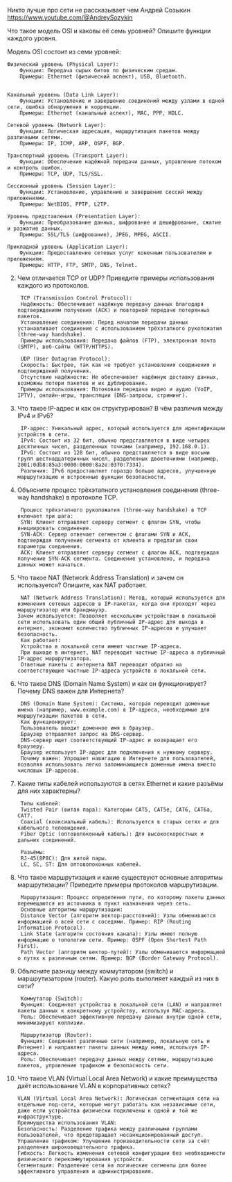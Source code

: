Никто лучше про сети не рассказывает чем Андрей Созыкин
https://www.youtube.com/@AndreySozykin

Что такое модель OSI и каковы её семь уровней? Опишите функции каждого уровня.

Модель OSI состоит из семи уровней:

    Физический уровень (Physical Layer):
        Функции: Передача сырых битов по физическим средам.
        Примеры: Ethernet (физический аспект), USB, Bluetooth.
        

    Канальный уровень (Data Link Layer):
        Функции: Установление и завершение соединений между узлами в одной сети, ошибка обнаружения и коррекции.
        Примеры: Ethernet (канальный аспект), MAC, PPP, HDLC.

    Сетевой уровень (Network Layer):
        Функции: Логическая адресация, маршрутизация пакетов между различными сетями.
        Примеры: IP, ICMP, ARP, OSPF, BGP.

    Транспортный уровень (Transport Layer):
        Функции: Обеспечение надёжной передачи данных, управление потоком и контроль ошибок.
        Примеры: TCP, UDP, TLS/SSL.

    Сессионный уровень (Session Layer):
        Функции: Установление, управление и завершение сессий между приложениями.
        Примеры: NetBIOS, PPTP, L2TP.

    Уровень представления (Presentation Layer):
        Функции: Преобразование данных, шифрование и дешифрование, сжатие и разжатие данных.
        Примеры: SSL/TLS (шифрование), JPEG, MPEG, ASCII.

    Прикладной уровень (Application Layer):
        Функции: Предоставление сетевых услуг конечным пользователям и приложениям.
        Примеры: HTTP, FTP, SMTP, DNS, Telnet.
        
2) Чем отличается TCP от UDP? Приведите примеры использования каждого из протоколов.

        TCP (Transmission Control Protocol):
        Надёжность: Обеспечивает надёжную передачу данных благодаря подтверждениям получения (ACK) и повторной передаче потерянных пакетов.
        Установление соединения: Перед началом передачи данных устанавливает соединение с использованием трёхэтапного рукопожатия (three-way handshake).
        Примеры использования: Передача файлов (FTP), электронная почта (SMTP), веб-сайты (HTTP/HTTPS).

        UDP (User Datagram Protocol):
        Скорость: Быстрее, так как не требует установления соединения и подтверждений получения.
        Отсутствие надёжности: Не обеспечивает надёжную доставку данных, возможны потери пакетов и их дублирование.
        Примеры использования: Потоковая передача видео и аудио (VoIP, IPTV), онлайн-игры, трансляции (DNS-запросы, стриминг).

3) Что такое IP-адрес и как он структурирован? В чём различия между IPv4 и IPv6?

        IP-адрес: Уникальный адрес, который используется для идентификации устройств в сети.
        IPv4: Состоит из 32 бит, обычно представляется в виде четырех десятичных чисел, разделенных точками (например, 192.168.0.1).
        IPv6: Состоит из 128 бит, обычно представляется в виде восьми групп шестнадцатеричных чисел, разделенных двоеточиями (например, 2001:0db8:85a3:0000:0000:8a2e:0370:7334).
        Различия: IPv6 предоставляет гораздо больше адресов, улучшенную маршрутизацию и встроенные функции безопасности.

4) Объясните процесс трёхэтапного установления соединения (three-way handshake) в протоколе TCP.

        Процесс трёхэтапного рукопожатия (three-way handshake) в TCP включает три шага:
        SYN: Клиент отправляет серверу сегмент с флагом SYN, чтобы инициировать соединение.
        SYN-ACK: Сервер отвечает сегментом с флагами SYN и ACK, подтверждая получение сегмента от клиента и предлагая свои параметры соединения.
        ACK: Клиент отправляет серверу сегмент с флагом ACK, подтверждая получение SYN-ACK сегмента. Соединение установлено, и передача данных может начаться.

5) Что такое NAT (Network Address Translation) и зачем он используется? Опишите, как NAT работает.

        NAT (Network Address Translation): Метод, который используется для изменения сетевых адресов в IP-пакетах, когда они проходят через маршрутизатор или брандмауэр.
       Зачем используется: Позволяет нескольким устройствам в локальной сети использовать один общий публичный IP-адрес для выхода в интернет, экономит количество публичных IP-адресов и улучшает                безопасность.
        Как работает:
        Устройства в локальной сети имеют частные IP-адреса.
        При выходе в интернет, NAT переводит частные IP-адреса в публичный IP-адрес маршрутизатора.
        Ответные пакеты с интернета NAT переводит обратно на соответствующие частные IP-адреса устройств в локальной сети.

7) Что такое DNS (Domain Name System) и как он функционирует? Почему DNS важен для Интернета?

        DNS (Domain Name System): Система, которая переводит доменные имена (например, www.example.com) в IP-адреса, необходимые для маршрутизации пакетов в сети.
        Как функционирует:
        Пользователь вводит доменное имя в браузер.
        Браузер отправляет запрос на DNS-сервер.
        DNS-сервер ищет соответствующий IP-адрес и возвращает его браузеру.
        Браузер использует IP-адрес для подключения к нужному серверу.
        Почему важен: Упрощает навигацию в Интернете для пользователей, позволяя использовать легко запоминающиеся доменные имена вместо числовых IP-адресов.

7) Какие типы кабелей используются в сетях Ethernet и какие разъёмы для них характерны?

        Типы кабелей:
        Twisted Pair (витая пара): Категории CAT5, CAT5e, CAT6, CAT6a, CAT7.
        Coaxial (коаксиальный кабель): Используется в старых сетях и для кабельного телевидения.
        Fiber Optic (оптоволоконный кабель): Для высокоскоростных и дальних соединений.
        
        Разъёмы:
        RJ-45(8P8C): Для витой пары.
        LC, SC, ST: Для оптоволоконных кабелей.

8) Что такое маршрутизация и какие существуют основные алгоритмы маршрутизации? Приведите примеры протоколов маршрутизации.

        Маршрутизация: Процесс определения пути, по которому пакеты данных перемещаются из источника в пункт назначения через сеть.
        Основные алгоритмы маршрутизации:
        Distance Vector (алгоритм вектор-расстояний): Узлы обмениваются информацией о всей сети с соседями. Пример: RIP (Routing Information Protocol).
        Link State (алгоритм состояния канала): Узлы имеют полную информацию о топологии сети. Пример: OSPF (Open Shortest Path First).
        Path Vector (алгоритм вектор-путей): Узлы обмениваются информацией о путях к различным сетям. Пример: BGP (Border Gateway Protocol).

9) Объясните разницу между коммутатором (switch) и маршрутизатором (router). Какую роль выполняет каждый из них в сети?

        Коммутатор (Switch):
        Функция: Соединяет устройства в локальной сети (LAN) и направляет пакеты данных к конкретному устройству, используя MAC-адреса.
        Роль: Обеспечивает эффективную передачу данных внутри одной сети, минимизирует коллизии.

        Маршрутизатор (Router):
        Функция: Соединяет различные сети (например, локальную сеть и Интернет) и направляет пакеты данных между ними, используя IP-адреса.
        Роль: Обеспечивает передачу данных между сетями, маршрутизацию пакетов, управление трафиком и безопасность сети.

10) Что такое VLAN (Virtual Local Area Network) и какие преимущества даёт использование VLAN в корпоративных сетях?

        VLAN (Virtual Local Area Network): Логическая сегментация сети на отдельные под-сети, которые могут работать как независимые сети, даже если устройства физически подключены к одной и той же инфраструктуре.
        Преимущества использования VLAN:
        Безопасность: Разделение трафика между различными группами пользователей, что предотвращает несанкционированный доступ.
        Управление трафиком: Улучшение производительности сети за счёт разделения широковещательного трафика.
        Гибкость: Легкость изменения сетевой конфигурации без необходимости физического перекоммутирования устройств.
        Сегментация: Разделение сети на логические сегменты для более эффективного управления и администрирования.
